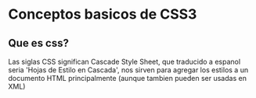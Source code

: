Conceptos basicos de CSS3
=========================

Que es css?
-----------
Las siglas CSS significan Cascade Style Sheet, que traducido a espanol seria 'Hojas de Estilo en Cascada',
nos sirven para agregar los estilos a un documento HTML principalmente (aunque tambien pueden ser usadas en XML)
